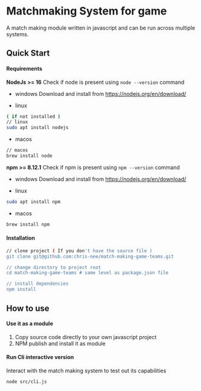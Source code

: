 # Matchmaking System for game

A match making module written in javascript and can be run across multiple systems.

## Quick Start

#### Requirements

**NodeJs >= 16**
Check if node is present using `node --version` command

- windows
  Download and install from https://nodejs.org/en/download/

- linux

```sh
( if not installed )
// linux
sudo apt install nodejs

```

- macos

```sh
// macos
brew install node

```

**npm >= 8.12.1**
Check if npm is present using `npm --version` command

- windows
  Download and install from https://nodejs.org/en/download/

- linux

```sh
sudo apt install npm
```

- macos

```sh
brew install npm
```

#### Installation

```sh
// clone project ( If you don't have the source file )
git clone git@github.com:chris-nee/match-making-game-teams.git

// change directory to project root
cd match-making-game-teams # same level as package.json file

// install dependencies
npm install
```

## How to use

#### Use it as a module

1. Copy source code directly to your own javascript project
2. NPM publish and install it as module


#### Run Cli interactive version
Interact with the match making system to test out its capabilities

```sh
node src/cli.js
```
